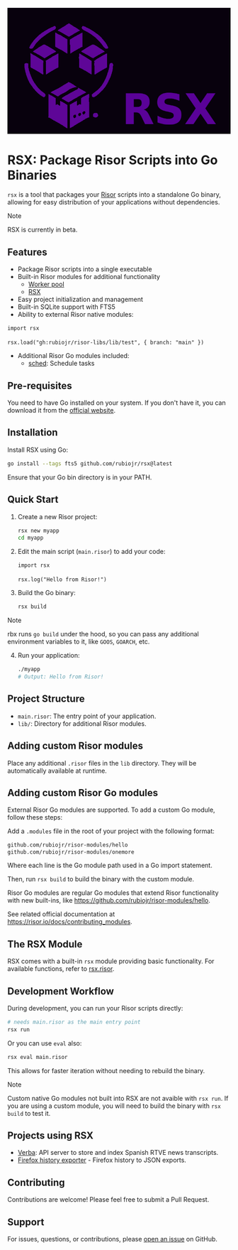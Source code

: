 ![logo](logo.png)

# RSX: Package Risor Scripts into Go Binaries

`rsx` is a tool that packages your [Risor](https://risor.io) scripts into a standalone Go binary, allowing for easy distribution of your applications without dependencies.

> [!NOTE]
> RSX is currently in beta.

## Features

- Package Risor scripts into a single executable
- Built-in Risor modules for additional functionality
  - [Worker pool](https://github.com/rubiojr/risor-libs/blob/main/docs/pool.md)
  - [RSX](https://github.com/rubiojr/risor-libs/blob/main/docs/rsx.md)
- Easy project initialization and management
- Built-in SQLite support with FTS5
- Ability to external Risor native modules:

```risor
import rsx

rsx.load("gh:rubiojr/risor-libs/lib/test", { branch: "main" })
```
- Additional Risor Go modules included:
  - [sched](https://github.com/rubiojr/risor-modules/tree/main/sched/sched.md): Schedule tasks

## Pre-requisites

You need to have Go installed on your system. If you don't have it, you can download it from the [official website](https://golang.org/dl/).

## Installation

Install RSX using Go:

```bash
go install --tags fts5 github.com/rubiojr/rsx@latest
```

Ensure that your Go bin directory is in your PATH.

## Quick Start

1. Create a new Risor project:
   ```bash
   rsx new myapp
   cd myapp
   ```

2. Edit the main script (`main.risor`) to add your code:
   ```risor
   import rsx

   rsx.log("Hello from Risor!")
   ```

3. Build the Go binary:
   ```bash
   rsx build
   ```

> [!NOTE]
> rbx runs `go build` under the hood, so you can pass any additional environment variables to it, like `GOOS`, `GOARCH`, etc.

4. Run your application:
   ```bash
   ./myapp
   # Output: Hello from Risor!
   ```

## Project Structure

- `main.risor`: The entry point of your application.
- `lib/`: Directory for additional Risor modules.

## Adding custom Risor modules

Place any additional `.risor` files in the `lib` directory. They will be automatically available at runtime.

## Adding custom Risor Go modules

External Risor Go modules are supported. To add a custom Go module, follow these steps:

Add a `.modules` file in the root of your project with the following format:

```plaintext
github.com/rubiojr/risor-modules/hello
github.com/rubiojr/risor-modules/onemore
```

Where each line is the Go module path used in a Go import statement.

Then, run `rsx build` to build the binary with the custom module.

Risor Go modules are regular Go modules that extend Risor functionality with new built-ins, like https://github.com/rubiojr/risor-modules/hello.

See related official documentation at https://risor.io/docs/contributing_modules.

## The RSX Module

RSX comes with a built-in `rsx` module providing basic functionality. For available functions, refer to [rsx.risor](lib/rsx.risor).

## Development Workflow

During development, you can run your Risor scripts directly:

```bash
# needs main.risor as the main entry point
rsx run
```

Or you can use `eval` also:

```bash
rsx eval main.risor
```

This allows for faster iteration without needing to rebuild the binary.

> [!NOTE]
> Custom native Go modules not built into RSX are not avaible with `rsx run`.
> If you are using a custom module, you will need to build the binary with `rsx build` to test it.

## Projects using RSX

- [Verba](https://github.com/rubiojr/verba-go): API server to store and index Spanish RTVE news transcripts.
- [Firefox history exporter](https://github.com/rubiojr/history-exporter) - Firefox history to JSON exports.

## Contributing

Contributions are welcome! Please feel free to submit a Pull Request.

## Support

For issues, questions, or contributions, please [open an issue](https://github.com/rubiojr/rsx/issues) on GitHub.

